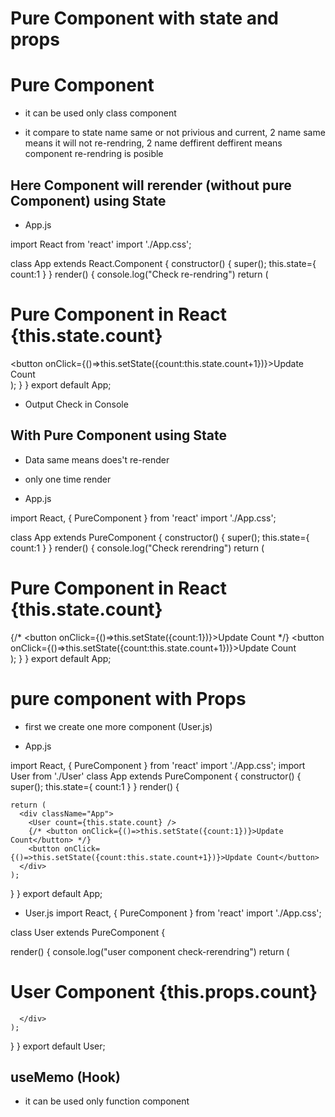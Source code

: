 # Pure Component with state and props

# Pure Component
 - it can be used only class component
 
 - it compare to state name same or not privious and current, 2 name same means it will not re-rendring, 2 name deffirent deffirent means component re-rendring is posible

## Here Component will rerender (without pure Component) using State
- App.js

import React from 'react'
import './App.css';

class App extends React.Component {
  constructor()
  {
    super();
    this.state={
      count:1
    }
  }
  render()
  {
    console.log("Check re-rendring")
    return (
      <div className="App">
        <h1>Pure Component in React {this.state.count}</h1>
        <button onClick={()=>this.setState({count:this.state.count+1})}>Update Count</button>
      </div>
    );
  }
}
export default App;


- Output Check in Console



## With Pure Component using State
- Data same means does't re-render
- only one time render

- App.js

import React, { PureComponent } from 'react'
import './App.css';

class App extends PureComponent {
  constructor()
  {
    super();
    this.state={
      count:1
    }
  }
  render()
  {
    console.log("Check rerendring")
    return (
      <div className="App">
        <h1>Pure Component in React {this.state.count}</h1>
        {/* <button onClick={()=>this.setState({count:1})}>Update Count</button> */}
        <button onClick={()=>this.setState({count:this.state.count+1})}>Update Count</button>
      </div>
    );
  }
}
export default App;




# pure component with Props
- first we create one more component (User.js)

- App.js

import React, { PureComponent } from 'react'
import './App.css';
import User from './User'
class App extends PureComponent {
  constructor()
  {
    super();
    this.state={
      count:1
    }
  }
  render()
  {

    return (
      <div className="App">
        <User count={this.state.count} />
        {/* <button onClick={()=>this.setState({count:1})}>Update Count</button> */}
        <button onClick={()=>this.setState({count:this.state.count+1})}>Update Count</button>
      </div>
    );
  }
}
export default App;


- User.js
import React, { PureComponent } from 'react'
import './App.css';

class User extends PureComponent {
  
  render()
  {
    console.log("user component check-rerendring")
    return (
      <div className="App">
        <h1>User Component {this.props.count}</h1>
        
      </div>
    );
  }
}
export default User;


## useMemo (Hook)
- it can be used only function component
